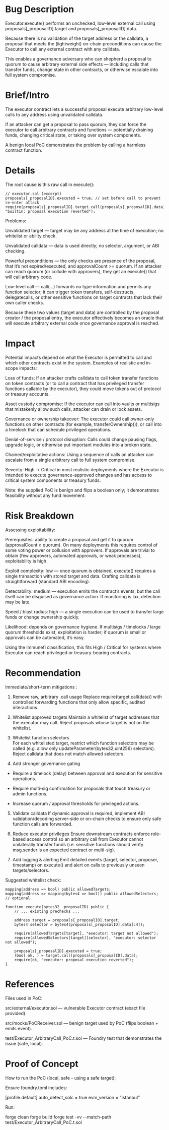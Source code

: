 # Bug Description
Executor.execute() performs an unchecked, low-level external call using proposals[_proposalID].target and proposals[_proposalID].data. 

Because there is no validation of the target address or the calldata, a proposal that meets the (lightweight) on-chain preconditions can cause the Executor to call any external contract with any calldata. 

This enables a governance adversary who can shepherd a proposal to quorum to cause arbitrary external side effects — including calls that transfer funds, change state in other contracts, or otherwise escalate into full system compromise.

# Brief/Intro
The executor contract lets a successful proposal execute arbitrary low-level calls to any address using unvalidated calldata. 

If an attacker can get a proposal to pass quorum, they can force the executor to call arbitrary contracts and functions — potentially draining funds, changing critical state, or taking over system components. 

A benign local PoC demonstrates the problem by calling a harmless contract function.
# Details
The root cause is this raw call in execute():
```
// executor.sol (excerpt)
proposals[_proposalID].executed = true; // set before call to prevent re-enter attack
require(proposals[_proposalID].target.call(proposals[_proposalID].data), "builtin: proposal execution reverted");
```

Problems:

Unvalidated target — target may be any address at the time of execution; no whitelist or ability check.

Unvalidated calldata — data is used directly; no selector, argument, or ABI checking.

Powerful preconditions — the only checks are presence of the proposal, that it’s not expired/executed, and approvalCount >= quorum. If an attacker can reach quorum (or collude with approvers), they get an execute() that will call arbitrary code.

Low-level call — call(...) forwards no type information and permits any function selector; it can trigger token transfers, self-destructs, delegatecalls, or other sensitive functions on target contracts that lack their own caller checks.

Because these two values (target and data) are controlled by the proposal creator / the proposal entry, the executor effectively becomes an oracle that will execute arbitrary external code once governance approval is reached.

# Impact
Potential impacts depend on what the Executor is permitted to call and which other contracts exist in the system. Examples of realistic and in-scope impacts:

Loss of funds: If an attacker crafts calldata to call token transfer functions on token contracts (or to call a contract that has privileged transfer functions callable by the executor), they could move tokens out of protocol or treasury accounts.

Asset custody compromise: If the executor can call into vaults or multisigs that mistakenly allow such calls, attacker can drain or lock assets.

Governance or ownership takeover: The executor could call owner-only functions on other contracts (for example, transferOwnership()), or call into a timelock that can schedule privileged operations.

Denial-of-service / protocol disruption: Calls could change pausing flags, upgrade logic, or otherwise put important modules into a broken state.

Chained/exploitative actions: Using a sequence of calls an attacker can escalate from a single arbitrary call to full system compromise.

Severity: High → Critical in most realistic deployments where the Executor is intended to execute governance-approved changes and has access to critical system components or treasury funds.

Note: the supplied PoC is benign and flips a boolean only; it demonstrates feasibility without any fund movement.
# Risk Breakdown
Assessing exploitability:

Prerequisites: ability to create a proposal and get it to quorum (approvalCount ≥ quorum). On many deployments this requires control of some voting power or collusion with approvers. If approvals are trivial to obtain (few approvers, automated approvals, or weak processes), exploitability is high.

Exploit complexity: low — once quorum is obtained, execute() requires a single transaction with stored target and data. Crafting calldata is straightforward (standard ABI encoding).

Detectability: medium — execution emits the contract’s events, but the call itself can be disguised as governance action. If monitoring is lax, detection may be late.

Speed / blast radius: high — a single execution can be used to transfer large funds or change ownership quickly.

Likelihood: depends on governance hygiene. If multisigs / timelocks / large quorum thresholds exist, exploitation is harder; if quorum is small or approvals can be automated, it’s easy.

Using the Immunefi classification, this fits High / Critical for systems where Executor can reach privileged or treasury-bearing contracts.
# Recommendation
Immediate/short-term mitigations :

1. Remove raw, arbitrary .call usage
Replace require(target.call(data)) with controlled forwarding functions that only allow specific, audited interactions.

2. Whitelist approved targets
Maintain a whitelist of target addresses that the executor may call. Reject proposals whose target is not on the whitelist.

3. Whitelist function selectors  
For each whitelisted target, restrict which function selectors may be called (e.g. allow only updateParameter(bytes32,uint256) selectors). Reject calldata that does not match allowed selectors.

4. Add stronger governance gating

- Require a timelock (delay) between approval and execution for sensitive operations.

- Require multi-sig confirmation for proposals that touch treasury or admin functions.

- Increase quorum / approval thresholds for privileged actions.

5. Validate calldata
If dynamic approval is required, implement ABI validation/decoding server-side or on-chain checks to ensure only safe function calls are forwarded.

6. Reduce executor privileges
Ensure downstream contracts enforce role-based access control so an arbitrary call from Executor cannot unilaterally transfer funds (i.e. sensitive functions should verify msg.sender is an expected contract or multi-sig).

7. Add logging & alerting
Emit detailed events (target, selector, proposer, timestamp) on execute() and alert on calls to previously unseen targets/selectors.

Suggested  whitelist check:
```solidity
mapping(address => bool) public allowedTargets;
mapping(address => mapping(bytes4 => bool)) public allowedSelectors; // optional

function execute(bytes32 _proposalID) public {
    // ... existing prechecks ...

    address target = proposals[_proposalID].target;
    bytes4 selector = bytes4(proposals[_proposalID].data[:4]);

    require(allowedTargets[target], "executor: target not allowed");
    require(allowedSelectors[target][selector], "executor: selector not allowed");

    proposals[_proposalID].executed = true;
    (bool ok, ) = target.call(proposals[_proposalID].data);
    require(ok, "executor: proposal execution reverted");
}

```



# References
Files used in PoC:

src/external/executor.sol — vulnerable Executor contract (exact file provided).

src/mocks/PoCReceiver.sol — benign target used by PoC (flips boolean + emits event).

test/Executor_ArbitraryCall_PoC.t.sol — Foundry test that demonstrates the issue (safe, local).


# Proof of Concept
How to run the PoC (local, safe - using a safe target):

Ensure foundry.toml includes:

[profile.default]
auto_detect_solc = true
evm_version = "istanbul"


Run:

forge clean
forge build
forge test -vv --match-path test/Executor_ArbitraryCall_PoC.t.sol
